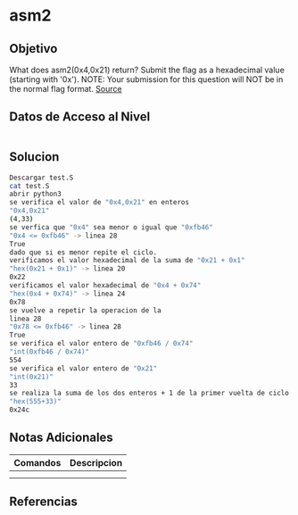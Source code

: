 # asm2
## Objetivo
What does asm2(0x4,0x21) return? Submit the flag as a hexadecimal value (starting with '0x'). NOTE: Your submission for this question will NOT be in the normal flag format. [Source](https://jupiter.challenges.picoctf.org/static/7e3eb2f90200ac88126f62ceb4bc3948/test.S)
## Datos de Acceso al Nivel
```
```
## Solucion
```Bash
Descargar test.S
cat test.S
abrir python3
se verifica el valor de "0x4,0x21" en enteros
"0x4,0x21"
(4,33)
se verfica que "0x4" sea menor o igual que "0xfb46" 
"0x4 <= 0xfb46" -> linea 28
True
dado que si es menor repite el ciclo.
verificamos el valor hexadecimal de la suma de "0x21 + 0x1"
"hex(0x21 + 0x1)" -> linea 20
0x22
verificamos el valor hexadecimal de "0x4 + 0x74"
"hex(0x4 + 0x74)" -> linea 24
0x78
se vuelve a repetir la operacion de la
linea 28
"0x78 <= 0xfb46" -> linea 28
True
se verifica el valor entero de "0xfb46 / 0x74"
"int(0xfb46 / 0x74)"
554
se verifica el valor entero de "0x21"
"int(0x21)"
33
se realiza la suma de los dos enteros + 1 de la primer vuelta de ciclo y se convierte a hexadecimal y lo obtenido es la flag
"hex(555+33)"
0x24c

```
## Notas Adicionales
|**Comandos**|**Descripcion**|
|--------|-------------|
|||
|||
## Referencias

